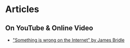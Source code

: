 # Articles

## On YouTube & Online Video

- ["Something is wrong on the Internet" by James Bridle](https://medium.com/@jamesbridle/something-is-wrong-on-the-internet-c39c471271d2)
